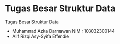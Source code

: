# Tugas Besar Struktur Data
Tugas Besar Struktur Data
- Muhammad Azka Darmawan
  NIM : 103032300144
- Alif Rizqi Asy-Syifa Effendie

